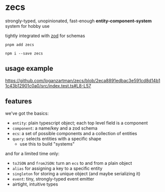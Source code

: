 # zecs

strongly-typed, unopinionated, fast-enough **entity-component-system** system for hobby use

tightly integrated with [zod](https://zod.dev/) for schemas

`pnpm add zecs`

`npm i --save zecs`

## usage example

https://github.com/loganzartman/zecs/blob/2eca8891edbac3e591cd8d14b11c43b12901c0a0/src/index.test.ts#L8-L57

## features

we've got the basics:

* `entity`: plain typescript object; each top level field is a component
* `component`: a name/key and a zod schema 
* `ecs`: a set of possible components and a collection of entities 
* `query`: selects entities with a specific shape
  * use this to build "systems"

and for a limited time only:

* `toJSON` and `fromJSON`: turn an `ecs` to and from a plain object
* `alias` for assigning a key to a specific entity
* `singleton` for storing a unique object (and maybe serializing it)
* `event`: tiny, strongly-typed event emitter
* airtight, intuitive types
